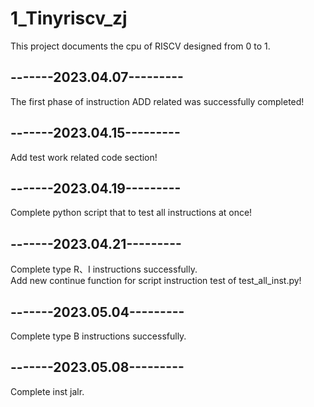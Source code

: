 # 1_Tinyriscv_zj

This project documents the cpu of RISCV designed from 0 to 1.

## -------2023.04.07---------
The first phase of instruction ADD related was successfully completed!

## -------2023.04.15---------
Add test work related code section!

## -------2023.04.19---------
Complete python script that to test all instructions at once!

## -------2023.04.21---------
Complete type R、I instructions successfully.<br />
Add new continue function for script instruction test of test_all_inst.py!

## -------2023.05.04---------
Complete type B instructions successfully.

## -------2023.05.08---------
Complete inst jalr.

